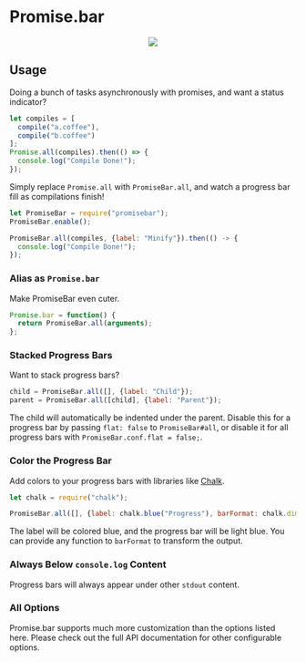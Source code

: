 # Promise.bar

<div align="center">
  <img src="https://cloud.githubusercontent.com/assets/9272847/22797422/28f948ba-eecc-11e6-82de-e6c283528b6a.png">
</div>

## Usage

Doing a bunch of tasks asynchronously with promises, and want a status indicator?

```javascript
let compiles = [
  compile("a.coffee"),
  compile("b.coffee")
];
Promise.all(compiles).then(() => {
  console.log("Compile Done!");
});
```

Simply replace `Promise.all` with `PromiseBar.all`, and watch a progress bar fill as compilations finish!

```javascript
let PromiseBar = require("promisebar");
PromiseBar.enable();

PromiseBar.all(compiles, {label: "Minify"}).then(() -> {
  console.log("Compile Done!");
});
```

### Alias as `Promise.bar`

Make PromiseBar even cuter.

```javascript
Promise.bar = function() {
  return PromiseBar.all(arguments);
};
```

### Stacked Progress Bars

Want to stack progress bars?

```javascript
child = PromiseBar.all([], {label: "Child"});
parent = PromiseBar.all([child], {label: "Parent"});
```

The child will automatically be indented under the parent.  Disable this for a progress bar by passing `flat: false` to
`PromiseBar#all`, or disable it for all progress bars with `PromiseBar.conf.flat = false;`.

### Color the Progress Bar

Add colors to your progress bars with libraries like [Chalk][].

```javascript
let chalk = require("chalk");

PromiseBar.all([], {label: chalk.blue("Progress"), barFormat: chalk.dim.blue});
```

The label will be colored blue, and the progress bar will be light blue.  You can provide any function to `barFormat`
to transform the output.

### Always Below `console.log` Content

Progress bars will always appear under other `stdout` content.

### All Options

Promise.bar supports much more customization than the options listed here.  Please check out the full API documentation
for other configurable options.

[Chalk]: https://github.com/chalk/chalk
